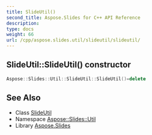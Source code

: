 ```yaml
---
title: SlideUtil()
second_title: Aspose.Slides for C++ API Reference
description: 
type: docs
weight: 66
url: /cpp/aspose.slides.util/slideutil/slideutil/
---
```

## SlideUtil::SlideUtil() constructor




```cpp
Aspose::Slides::Util::SlideUtil::SlideUtil()=delete
```

## See Also

* Class [SlideUtil](./)
* Namespace [Aspose::Slides::Util](../)
* Library [Aspose.Slides](../../)